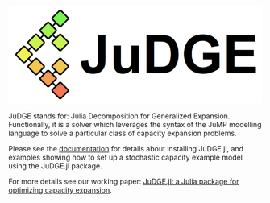 ![JuDGE](docs/src/assets/judge-small.png)

JuDGE stands for: Julia Decomposition for Generalized Expansion. Functionally,
it is a solver which leverages the syntax of the JuMP modelling language to
solve a particular class of capacity expansion problems.

Please see the [documentation](https://reganbaucke.github.io/JuDGE.jl/)
for details about installing JuDGE.jl, and examples showing how to set up a stochastic capacity example
model using the JuDGE.jl package.

For more details see our working paper: [JuDGE.jl: a Julia package for optimizing capacity expansion](http://www.optimization-online.org/DB_HTML/2020/11/8086.html).
